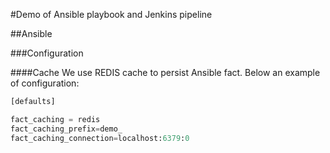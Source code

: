 #Demo of Ansible playbook and Jenkins pipeline

##Ansible

###Configuration

####Cache
We use REDIS cache to persist Ansible fact.
Below an example of configuration:

```python
[defaults]

fact_caching = redis
fact_caching_prefix=demo_
fact_caching_connection=localhost:6379:0
```